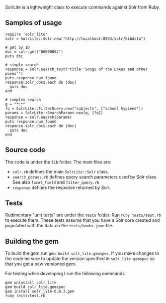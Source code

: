 SolrLite is a lightweight class to execute commands against Solr from Ruby.

## Samples of usage
```
require 'solr_lite'
solr = SolrLite::Solr.new("http://localhost:8983/solr/bibdata")

# get by ID
doc = solr.get("00000002")
puts doc

# simple search
response = solr.search_text("title:'Songs of the Lakes and other poems'")
puts response.num_found
response.solr_docs.each do |doc|
  puts doc
end

# complex search
q = "*:*"
fq = SolrLite::FilterQuery.new("subjects", ["school hygiene"])
params = SolrLite::SearchParams.new(q, [fq])
response = solr.search(params)
puts response.num_found
response.solr_docs.each do |doc|
  puts doc
end
```

## Source code
The code is under the `lib` folder. The main files are:
* `solr.rb` defines the main `SolrLite::Solr` class.
* `search_params.rb` defines query search parameters used by Solr class. See also `facet_field` and `filter_query.rb`
* `response` defines the response returned by Solr.


## Tests
Rudimentary "unit tests" are under the `tests` folder. Run `ruby tests/test.rb` to execute them. These tests assume that you have a Solr core created and populated with the data on the `tests/books.json` file.


## Building the gem
To build the gem run `gem build solr_lite.gemspec`. If you make changes to the code be sure to update the version specified in `solr_lite.gemspec` so that you get a new versioned gem.

For testing while developing I run the following commands
```
gem uninstall solr_lite
gem build solr_lite.gemspec
gem install solr_lite-0.0.3.gem
ruby tests/test.rb
```
